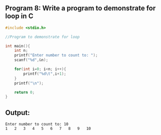 
## Program 8: Write a program to demonstrate for loop in C
```c
#include <stdio.h>

//Program to demonstrate for loop

int main(){
    int n;
    printf("Enter number to count to: ");
    scanf("%d",&n);

    for(int i=0; i<n; i++){
        printf("%d\t",i+1);
    }
    printf("\n");

    return 0;
}
```
## Output:
```
Enter number to count to: 10
1	2	3	4	5	6	7	8	9	10
```
